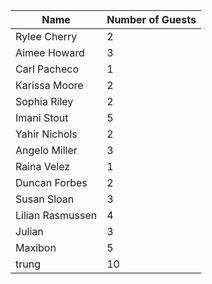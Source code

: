 | Name              | Number of Guests |
| -----------       | -----------   |
| Rylee Cherry      | 2             |
| Aimee Howard      | 3             |
| Carl Pacheco      | 1             |
| Karissa Moore     | 2             |
| Sophia Riley      | 2             |
| Imani Stout       | 5             |
| Yahir Nichols     | 2             |
| Angelo Miller     | 3             |
| Raina Velez       | 1             |
| Duncan Forbes     | 2             |
| Susan Sloan       | 3             |
| Lilian Rasmussen  | 4             |
| Julian            | 3             |
| Maxibon           | 5 	          |
| trung             | 10             |